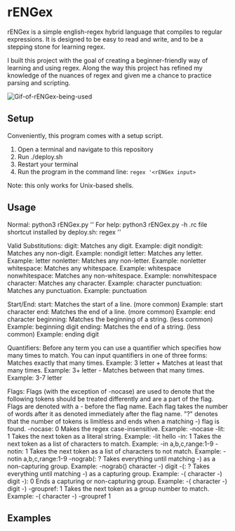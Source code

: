# rENGex

rENGex is a simple english-regex hybrid language that compiles to regular expressions.
It is designed to be easy to read and write, and to be a stepping stone for learning regex.

I built this project with the goal of creating a beginner-friendly way of learning and using regex. Along the way this project has refined my knowledge of the nuances of regex and given me a chance to practice parsing and scripting.

![Gif-of-rENGex-being-used](./demo/rENGex%20Demo%20Video.gif)

## Setup
Conveniently, this program comes with a setup script.

1. Open a terminal and navigate to this repository
2. Run ./deploy.sh
3. Restart your terminal
4. Run the program in the command line: `regex '<rENGex input>`

Note: this only works for Unix-based shells.

## Usage

Normal:                                         python3 rENGex.py '<your rENGex here>'
For help:                                       python3 rENGex.py -h
.rc file shortcut installed by deploy.sh:       regex '<your rENGex here>'

Valid Substitutions:
    digit:          Matches any digit.                                  Example: digit
    nondigit:       Matches any non-digit.                              Example: nondigit
    letter:         Matches any letter.                                 Example: letter
    nonletter:      Matches any non-letter.                             Example: nonletter
    whitespace:     Matches any whitespace.                             Example: whitespace
    nonwhitespace:  Matches any non-whitespace.                         Example: nonwhitespace
    character:      Matches any character.                              Example: character
    punctuation:    Matches any punctuation.                            Example: punctuation

Start/End:
    start:          Matches the start of a line. (more common)          Example: start character
    end:            Matches the end of a line. (more common)            Example: end character
    beginning:      Matches the beginning of a string. (less common)    Example: beginning digit
    ending:         Matches the end of a string. (less common)          Example: ending digit

Quantifiers:
    Before any term you can use a quantifier which specifies how many times to match.
    You can input quantifiers in one of three forms:
    <digit>                 Matches exactly that many times.  Example: 3 letter
    <digit>+                Matches at least that many times. Example: 3+ letter
    <digit>-<digit>         Matches between that many times.  Example: 3-7 letter

Flags:
    Flags (with the exception of -nocase) are used to denote that the following tokens should be treated
    differently and are a part of the flag. Flags are denoted with a - before the flag name. Each flag
    takes the number of words after it as denoted immediately after the flag name. "?" denotes that
    the number of tokens is limitless and ends when a matching -) flag is found.
    -nocase:   0   Makes the regex case-insensitive.                               Example: -nocase
    -lit:      1   Takes the next token as a literal string.                       Example: -lit hello
    -in:       1   Takes the next token as a list of characters to match.          Example: -in a,b,c,range:1-9
    -notin:    1   Takes the next token as a list of characters to not match.      Example: -notin a,b,c,range:1-9
    -nograb(:  ?   Takes everything until matching -) as a non-capturing group.    Example: -nograb() character -) digit
    -(:        ?   Takes everything until matching -) as a capturing group.        Example: -( character -) digit
    -):        0   Ends a capturing or non-capturing group.                        Example: -( character -) digit -)
    -groupref: 1   Takes the next token as a group number to match.                Example: -( character -) -groupref 1

## Examples
